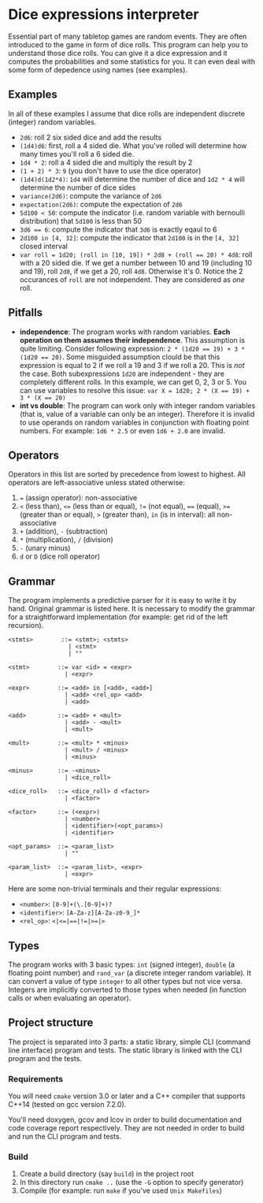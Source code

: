 # Dice expressions interpreter
Essential part of many tabletop games are random events. They are often introduced to the game in form of dice rolls. This program can help you to understand those dice rolls. You can give it a dice expression and it computes the probabilities and some statistics for you. It can even deal with some form of depedence using names (see examples).

## Examples
In all of these examples I assume that dice rolls are independent discrete (integer) random variables. 

- `2d6`: roll 2 six sided dice and add the results
- `(1d4)d6`: first, roll a 4 sided die. What you've rolled will determine how many times you'll roll a 6 sided die.
- `1d4 * 2`: roll a 4 sided die and multiply the result by 2
- `(1 + 2) * 3`: `9` (you don't have to use the dice operator)
- `(1d4)d(1d2*4)`: `1d4` will determine the number of dice and `1d2 * 4` will determine the number of dice sides
- `variance(2d6)`: compute the variance of `2d6` 
- `expectation(2d6)`: compute the expectation of `2d6`
- `5d100 < 50`: compute the indicator (i.e. random variable with bernoulli distribution) that `5d100` is less than 50 
- `3d6 == 6`: compute the indicator that `3d6` is exactly eqaul to 6
- `2d100 in [4, 32]`: compute the indicator that `2d100` is in the `[4, 32]` closed interval
- `var roll = 1d20; (roll in [10, 19]) * 2d8 + (roll == 20) * 4d8`: roll with a 20 sided die. If we get a number between 10 and 19 (including 10 and 19), roll `2d8`, if we get a 20, roll `4d8`. Otherwise it's 0. Notice the 2 occurances of `roll` are not independent. They are considered as *one* roll. 

## Pitfalls
- **independence**: The program works with random variables. **Each operation on them assumes their independence**. This assumption is quite limiting. Consider following expression: `2 * (1d20 == 19) + 3 * (1d20 == 20)`. Some misguided assumption clould be that this expression is equal to 2 if we roll a 19 and 3 if we roll a 20. This is *not* the case. Both subexpressions `1d20` are independent - they are completely different rolls. In this example, we can get 0, 2, 3 or 5. You can use variables to resolve this issue: `var X = 1d20; 2 * (X == 19) + 3 * (X == 20)`
- **int vs double**: The program can work only with integer random variables (that is, value of a variable can only be an integer). Therefore it is invalid to use operands on random variables in conjunction with floating point numbers. For example: `1d6 * 2.5` or even `1d6 + 2.0` are invalid.

## Operators
Operators in this list are sorted by precedence from lowest to highest. All operators are left-associative unless stated otherwise:

1. `=` (assign operator): non-associative
2. `<` (less than), `<=` (less than or equal), `!=` (not equal), `==` (equal), `>=` (greater than or equal), `>` (greater than), `in` (is in interval): all non-associative
3. `+` (addition), `-` (subtraction)
4. `*` (multiplication), `/` (division)
5. `-` (unary minus)
6. `d` or `D` (dice roll operator)

## Grammar
The program implements a predictive parser for it is easy to write it by hand. Original grammar is listed here. It is necessary to modify the grammar for a straightforward implementation (for example: get rid of the left recursion).

```
<stmts>        ::= <stmt>; <stmts> 
                 | <stmt>
                 | ""

<stmt>        ::= var <id> = <expr>
                | <expr>

<expr>        ::= <add> in [<add>, <add>] 
                | <add> <rel_op> <add> 
                | <add>
                
<add>         ::= <add> + <mult> 
                | <add> - <mult> 
                | <mult>
                
<mult>        ::= <mult> * <minus> 
                | <mult> / <minus> 
                | <minus>
                
<minus>       ::= -<minus> 
                | <dice_roll>
               
<dice_roll>   ::= <dice_roll> d <factor> 
                | <factor>
                
<factor>      ::= (<expr>) 
                | <number>
                | <identifier>(<opt_params>)
                | <identifier>
                
<opt_params>  ::= <param_list> 
                | "" 
                
<param_list>  ::= <param_list>, <expr> 
                | <expr> 
```

Here are some non-trivial terminals and their regular expressions:
- `<number>`: `[0-9]+(\.[0-9]+)?`
- `<identifier>`: `[A-Za-z][A-Za-z0-9_]*`
- `<rel_op>`: `<|<=|==|!=|>=|>`

## Types
The program works with 3 basic types: `int` (signed integer), `double` (a floating point number) and `rand_var` (a discrete integer random variable). It can convert a value of type `integer` to all other types but not vice versa. Integers are implicitly converted to those types when needed (in function calls or when evaluating an operator).

## Project structure
The project is separated into 3 parts: a static library, simple CLI (command line interface) program and tests. The static library is linked with the CLI program and the tests.

### Requirements 
You will need `cmake` version 3.0 or later and a C++ compiler that supports C++14 (tested on gcc version 7.2.0). 

You'll need doxygen, gcov and lcov in order to build documentation and code coverage report respectively. They are not needed in order to build and run the CLI program and tests.

### Build
1. Create a build directory (say `build`) in the project root
2. In this directory run `cmake ..` (use the `-G` option to specify generator)
3. Compile (for example: run `make` if you've used `Unix Makefiles`)
